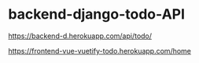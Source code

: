 # backend-django-todo-API


https://backend-d.herokuapp.com/api/todo/

https://frontend-vue-vuetify-todo.herokuapp.com/home
